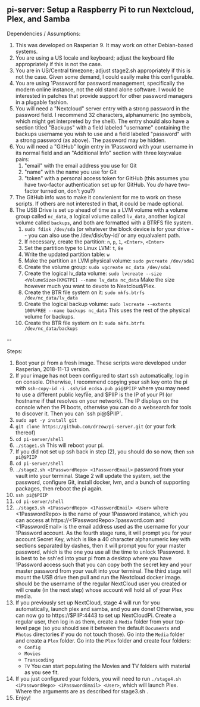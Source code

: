 pi-server: Setup a Raspberry Pi to run Nextcloud, Plex, and Samba
--
Dependencies / Assumptions:
1. This was developed on Rasperian 9. It may work on other Debian-based
   systems.
2. You are using a US locale and keyboard; adjust the keyboard file
   appropriately if this is not the case.
3. You are in US/Central timezone; adjust stage2.sh appropriately if
   this is not the case. Given some demand, I could easily make this
   configurable.
3. You are using 1Password for password management, specifically the
   modern online instance, not the old stand alone software. I would
   be interested in patches that provide support for other password
   managers in a plugable fashion.
4. You will need a "Nextcloud" server entry with a strong password in
   the password field. I recommend 32 characters, alphanumeric (no
   symbols, which might get interpreted by the shell). The entry should
   also have a section titled "Backups" with a field labeled "username"
   containing the backups username you wish to use and a field labeled
   "password" with a strong password (as above). The password may be
   hidden.
5. You will need a "GitHub" login entry in 1Password with your username
   in its normal field and an "Additional Info" section with three
   key:value pairs:
   1. "email" with the email address you use for Git
   2. "name" with the name you use for Git
   3. "token" with a personal access token for GitHub (this assumes you
      have two-factor authentication set up for GitHub. You _do_ have
      two-factor turned on, don't you?)
6. The GitHub info was to make it convienient for me to work on these
   scripts. If others are not interested in that, it could be made
   optional.
7. The USB Drive is set up ahead of time as a LVM volume with a
   volume group called `nc_data`, a logical volume called `lv_data`,
   another logical volume called `backups`, 
   and both are formatted with a BTRFS file system.
   1. `sudo fdisk /dev/sda` (or whatever the block device is for your
      drive -- you can also use the /dev/disk/by-id/<ID> or any equalvalent
      path.
   2. If necessary, create the partition: `n`, `p`, `1`, `<Enter>`,
      `<Enter>`
   3. Set the partition type to Linux LVM: `t`, `8e`
   4. Write the updated partition table: `w`
   5. Make the partition an LVM physical volume: `sudo pvcreate /dev/sda1`
   6. Create the volume group: `sudo vgcreate nc_data /dev/sda1`
   7. Create the logical lv_data volume:
      `sudo lvcreate --size <VolumeSize>[KMGTPE] --name lv_data nc_data`
      Make the size however much you want to devote to Nextcloud/Plex.
   8. Create the BTR file system on it:
      `sudo mkfs.btrfs /dev/nc_data/lv_data`
   9. Create the logical backup volume:
      `sudo lvcreate --extents 100%FREE --name backups nc_data`
      This uses the rest of the physical volume for backups.
   10. Create the BTR file system on it:
       `sudo mkfs.btrfs /dev/nc_data/backups`

--

Steps:
1. Boot your pi from a fresh image. These scripts were developed under
   Rasperian, 2018-11-13 version.
2. If your image has not been configured to start ssh automatically, log
   in on console. Otherwise, I recommend copying your ssh key onto the pi
   with `ssh-copy-id -i .ssh/id_ecdsa.pub pi@$PIIP` where you may need
   to use a different public keyfile, and $PIIP is the IP of your PI (or
   hostname if that resolves on your network). The IP displays on the
   console when the PI boots, otherwise you can do a websearch for tools
   to discover it. Then you can `ssh pi@$PIIP`.
3. `sudo apt -y install git`
4. `git clone https://github.com/drzow/pi-server.git` (or your fork
   thereof)
5. `cd pi-server/shell`
6. `./stage1.sh` This will reboot your pi.
7. If you did not set up ssh back in step (2), you should do so now, then
   `ssh pi@$PIIP`
8. `cd pi-server/shell`
9. `./stage2.sh <1PasswordRepo> <1PasswordEmail>` 
   password from your vault into your terminal. Stage 2 will update the
   system, set the password, configure Git, install docker, lvm, and
   a bunch of supporting packages, then reboot the pi again.
10. `ssh pi@$PIIP`
11. `cd pi-server/shell`
12. `./stage3.sh <1PasswordRepo> <1PasswordEmail> <User>`
    where <1PasswordRepo>
    is the name of your 1Password instance, which you can access at
    https://<1PasswordRepo>.1password.com and <1PasswordEmail> is the
    email address used as the username for your 1Password account. As
    the fourth stage runs, it will prompt you for your account Secret
    Key, which is like a 40 character alphanumeric key with sections
    separated by dashes, then it will prompt you for your master password,
    which is the one you use all the time to unlock 1Password. It is
    best to be ssh'ed into your pi from a desktop where you have 1Password
    access such that you can copy both the secret key and your master
    password from your vault into your terminal.
    The third stage will mount the USB drive then pull and run the
    Nextcloud docker image. <User> should be the username of the
    regular NextCloud user you created or will create (in the next step)
    whose account will hold all of your Plex media.
13. If you previously set up NextCloud, stage 4 will run for you
    automatically, launch plex and samba, and you are done! Otherwise, you can
    now go to https://$PIIP:4443 to set up NextCloudPi. Create a
    regular user, then log in as them, create a `Media` folder
    from your top-level page (so you should see it between the
    default `Documents` and `Photos` directories if you do not touch
    those). Go into the `Media` folder and create a `Plex` folder.
    Go into the `Plex` folder and create four folders:
    - `Config`
    - `Movies`
    - `Transcoding`
    - `TV`
    You can start populating the Movies and TV folders with material
    as you see fit.
15. If you just configured your folders, you will need to run
    `./stage4.sh <1PasswordRepo> <1PasswordEmail> <User>`,
    which will launch Plex. Where the arguments are as described for
    stage3.sh .
16. Enjoy!

